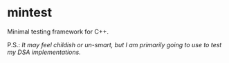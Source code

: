 # mintest
Minimal testing framework for C++.

P.S.: *It may feel childish or un-smart, but I am primarily going to use to test my DSA implementations.*
